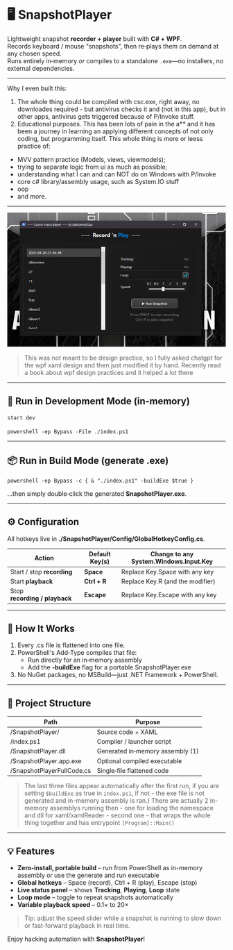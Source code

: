 # 🖥️ SnapshotPlayer

Lightweight snapshot **recorder + player** built with **C# + WPF**.  
Records keyboard / mouse "snapshots", then re‑plays them on demand at any chosen speed.  
Runs entirely in‑memory *or* compiles to a standalone `.exe`—no installers, no external dependencies.

---

Why I even built this:
1. The whole thing could be compiled with csc.exe, right away, no downloades required - but antivirus checks it and
(not in this app), but in other apps, antivirus gets triggered because of P/Invoke stuff. 
2. Educational purposes. This has been lots of pain in the a** and it has been a journey in learning an applying different concepts
of not only coding, but programming itself. This whole thing is more or leess practice of:
- MVV pattern practice (Models, views, viewmodels);
- trying to separate logic from ui as much as possible;
- understanding what I can and can NOT do on Windows with P/Invoke
- core c# library/assembly usage, such as System.IO stuff
- oop
- and more.

---

![screenshot](Assets/screenshot_v2.png)

> This was not meant to be design practice, so I fully asked chatgpt for the wpf xaml design and then just modified it by hand. Recently read a book about wpf design practices and it helped a lot there
---

## 🚀 Run in Development Mode (in‑memory)

    start dev

    powershell -ep Bypass -File ./index.ps1

---

## 📦 Run in Build Mode (generate .exe)

    powershell -ep Bypass -c { & "./index.ps1" -buildExe $true }

…then simply double‑click the generated **SnapshotPlayer.exe**.

---

## ⚙️ Configuration

All hotkeys live in **./SnapshotPlayer/Config/GlobalHotkeyConfig.cs**.

| Action                         | Default Key(s) | Change to any System.Windows.Input.Key |
|--------------------------------|----------------|----------------------------------------|
| Start / stop **recording**     | **Space**      | Replace Key.Space with any key |
| Start **playback**             | **Ctrl + R**   | Replace Key.R (and the modifier) |
| Stop **recording / playback**  | **Escape**     | Replace Key.Escape with any key |

---

## 🧠 How It Works

1. Every .cs file is flattened into one file.  
2. PowerShell's Add‑Type compiles that file:  
   * Run directly for an in‑memory assembly  
   * Add the **‑buildExe** flag for a portable SnapshotPlayer.exe  
3. No NuGet packages, no MSBuild—just .NET Framework + PowerShell.

---

## 📁 Project Structure

| Path                         | Purpose                          |
|------------------------------|----------------------------------|
| /SnapshotPlayer/             | Source code + XAML               |
| /index.ps1                   | Compiler / launcher script       |
| /SnapshotPlayer.dll          | Generated in‑memory assembly (1) |
| /SnapshotPlayer.app.exe      | Optional compiled executable     |
| /SnapshotPlayerFullCode.cs   | Single‑file flattened code       |

>The last three files appear automatically after the first run, if you are setting `$buildExe` as true in `index.ps1`, if not - the exe file is not generated and in-memory assembly is ran.)
There are actually 2 in-memory assemblys running then - one for loading the namespace and dll for xaml/xamlReader - second one - that wraps the whole thing together and has entrypoint `[Program]::Main()`

---

## 💡 Features

* **Zero‑install, portable build** – run from PowerShell as in-memory assembly or use the generate and run executable
* **Global hotkeys** – Space (record), Ctrl + R (play), Escape (stop)  
* **Live status panel** – shows **Tracking**, **Playing**, **Loop** state  
* **Loop mode** – toggle to repeat snapshots automatically  
* **Variable playback speed** – 0.1× to 20×  

> Tip: adjust the speed slider while a snapshot is running to slow down or fast‑forward playback in real time.

Enjoy hacking automation with **SnapshotPlayer**!
